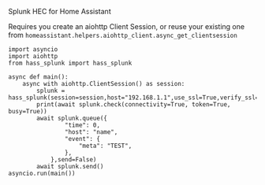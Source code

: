 Splunk HEC for Home Assistant

Requires you create an aiohttp Client Session, or reuse your existing one from `homeassistant.helpers.aiohttp_client.async_get_clientsession`

~~~~{.python}
import asyncio
import aiohttp
from hass_splunk import hass_splunk

async def main():
    async with aiohttp.ClientSession() as session:
        splunk = hass_splunk(session=session,host="192.168.1.1",use_ssl=True,verify_ssl=False,token="private")
        print(await splunk.check(connectivity=True, token=True, busy=True))
        await splunk.queue({
                "time": 0,
                "host": "name",
                "event": {
                    "meta": "TEST",
                },
            },send=False)
        await splunk.send()
asyncio.run(main())
~~~~